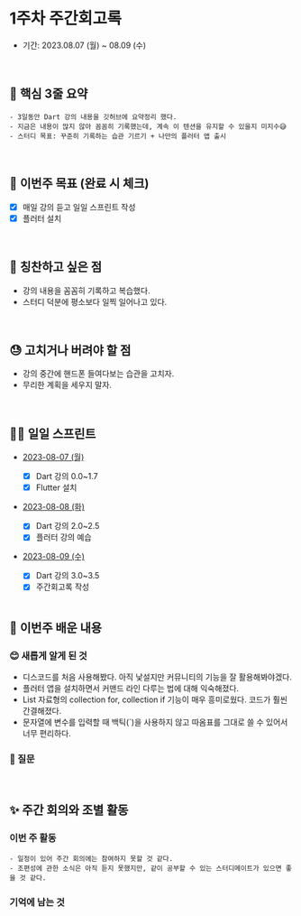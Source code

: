 # 1주차 주간회고록

- 기간: 2023.08.07 (월) ~ 08.09 (수)

<br>

## 💝 핵심 3줄 요약

    - 3일동안 Dart 강의 내용을 깃허브에 요약정리 했다.
    - 지금은 내용이 많지 않아 꼼꼼히 기록했는데, 계속 이 텐션을 유지할 수 있을지 미지수😅
    - 스터디 목표: 꾸준히 기록하는 습관 기르기 + 나만의 플러터 앱 출시

<br>

## 🎯 이번주 목표 (완료 시 체크)

- [x] 매일 강의 듣고 일일 스프린트 작성
- [x] 플러터 설치

<br>

## 👏 칭찬하고 싶은 점

- 강의 내용을 꼼꼼히 기록하고 복습했다.
- 스터디 덕분에 평소보다 일찍 일어나고 있다.

<br>

## 😓 고치거나 버려야 할 점

- 강의 중간에 핸드폰 들여다보는 습관을 고치자.
- 무리한 계획을 세우지 말자.

<br>

## 🏃‍♀️ 일일 스프린트

- [2023-08-07 (월)](../TIL/20230807.md)

  - [x] Dart 강의 0.0~1.7
  - [x] Flutter 설치

- [2023-08-08 (화)](../TIL/20230808.md)

  - [x] Dart 강의 2.0~2.5
  - [x] 플러터 강의 예습

- [2023-08-09 (수)](../TIL/20230809.md)

  - [x] Dart 강의 3.0~3.5
  - [x] 주간회고록 작성

  <br>

## 📝 이번주 배운 내용

### 😊 새롭게 알게 된 것

- 디스코드를 처음 사용해봤다. 아직 낯설지만 커뮤니티의 기능을 잘 활용해봐야겠다.
- 플러터 앱을 설치하면서 커맨드 라인 다루는 법에 대해 익숙해졌다.
- List 자료형의 collection for, collection if 기능이 매우 흥미로웠다. 코드가 훨씬 간결해졌다.
- 문자열에 변수를 입력할 때 백틱(`)을 사용하지 않고 따옴표를 그대로 쓸 수 있어서 너무 편리하다.

### 🤔 질문

<br>

## ✨ 주간 회의와 조별 활동

### 이번 주 활동

    - 일정이 있어 주간 회의에는 참여하지 못할 것 같다.
    - 조편성에 관한 소식은 아직 듣지 못했지만, 같이 공부할 수 있는 스터디메이트가 있으면 좋을 것 같다.

### 기억에 남는 것

<br>
